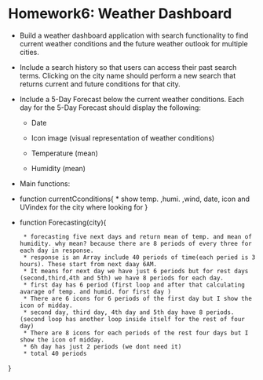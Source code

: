 # Homework6: Weather Dashboard

* Build a weather dashboard application with search functionality to find current weather conditions and the future weather outlook for multiple cities.

* Include a search history so that users can access their past search terms. Clicking on the city name should perform a new search that returns current and future      conditions for that city. 

* Include a 5-Day Forecast below the current weather conditions. Each day for the 5-Day Forecast should display the following:

  * Date

  * Icon image (visual representation of weather conditions)

  * Temperature (mean)

  * Humidity (mean)

* Main functions:

* function currentCconditions{
       * show temp. ,humi. ,wind, date, icon and UVindex for the city where looking for
 }

* function Forecasting(city){ 
       
       * forecasting five next days and return mean of temp. and mean of humidity. why mean? because there are 8 periods of every three for each day in response.
       * response is an Array include 40 periods of time(each peried is 3 hours). These start from next daay 6AM. 
       * It means for next day we have just 6 periods but for rest days (second,third,4th and 5th) we have 8 periods for each day.
       * first day has 6 period (first loop and after that calculating avarage of temp. and humid. for first day )
       * There are 6 icons for 6 periods of the first day but I show the icon of midday.
       * second day, third day, 4th day and 5th day have 8 periods. (second loop has another loop inside itself for the rest of four day)
       * There are 8 icons for each periods of the rest four days but I show the icon of midday.
       * 6h day has just 2 periods (we dont need it)
       * total 40 periods

} 
